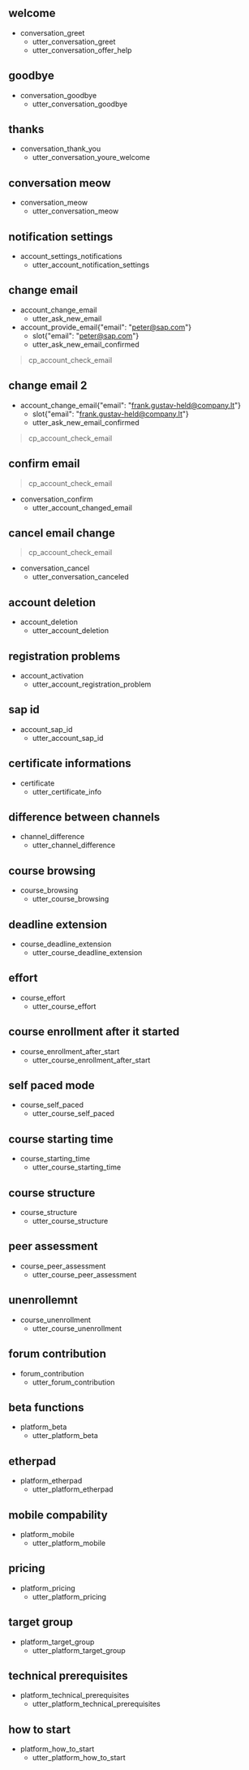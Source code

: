 ## welcome
* conversation_greet
  - utter_conversation_greet
  - utter_conversation_offer_help

## goodbye
* conversation_goodbye
  - utter_conversation_goodbye

## thanks
* conversation_thank_you
  - utter_conversation_youre_welcome

## conversation meow
* conversation_meow
  - utter_conversation_meow

## notification settings
* account_settings_notifications
  - utter_account_notification_settings

## change email
* account_change_email
  - utter_ask_new_email
* account_provide_email{"email": "peter@sap.com"}
  - slot{"email": "peter@sap.com"}
  - utter_ask_new_email_confirmed
> cp_account_check_email

## change email 2
* account_change_email{"email": "frank.gustav-held@company.lt"}
  - slot{"email": "frank.gustav-held@company.lt"}
  - utter_ask_new_email_confirmed
> cp_account_check_email

## confirm email
> cp_account_check_email
* conversation_confirm
  - utter_account_changed_email

## cancel email change
> cp_account_check_email
* conversation_cancel
  - utter_conversation_canceled

## account deletion
* account_deletion
  - utter_account_deletion

## registration problems
* account_activation
  - utter_account_registration_problem

## sap id
* account_sap_id
  - utter_account_sap_id

## certificate informations
* certificate
  - utter_certificate_info

## difference between channels
* channel_difference
  - utter_channel_difference

## course browsing
* course_browsing
  - utter_course_browsing

## deadline extension
* course_deadline_extension
  - utter_course_deadline_extension

## effort
* course_effort
  - utter_course_effort

## course enrollment after it started
* course_enrollment_after_start
  - utter_course_enrollment_after_start

## self paced mode
* course_self_paced
  - utter_course_self_paced

## course starting time
* course_starting_time
  - utter_course_starting_time

## course structure
* course_structure
  - utter_course_structure

## peer assessment
* course_peer_assessment
  - utter_course_peer_assessment

## unenrollemnt
* course_unenrollment
  - utter_course_unenrollment

## forum contribution
* forum_contribution
  - utter_forum_contribution

## beta functions
* platform_beta
  - utter_platform_beta

## etherpad
* platform_etherpad
  - utter_platform_etherpad

## mobile compability
* platform_mobile
  - utter_platform_mobile

## pricing
* platform_pricing
  - utter_platform_pricing

## target group
* platform_target_group
  - utter_platform_target_group

## technical prerequisites
* platform_technical_prerequisites
  - utter_platform_technical_prerequisites

## how to start
* platform_how_to_start
  - utter_platform_how_to_start